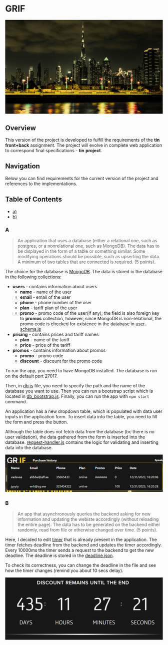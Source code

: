 # GRIF

![COVER](public/images/main.jpg)

## Overview

This version of the project is developed to fulfill the requirements of the __tin__ __front+back__ assignment.
The project will evolve in complete web application to correspond final specifications - __tin__ __project__.

## Navigation

Below you can find requirements for the current version of the project and references to the implementations. 

## Table of Contents

- [a)](#A)
- [b)](#B)

### A
>An application that uses a database (either a relational one, such as postgres, or a nonrelational one, such as MongoDB). The data has to be displayed in the form of a table or
something similar. Some modifying operations should be possible, such as upserting the data.
A minimum of two tables that are connected is required. (5 points).


The choice for the database is [MongoDB](https://www.mongodb.com/). The data is stored in the database in the following
collections:
* __users__ - contains information about users
    * __name__ - name of the user
    * __email__ - email of the user
    * __phone__ - phone number of the user
    * __plan__ - tariff plan of the user
    * __promo__ - promo code of the user(if any); the field is also foreign key to __promos__ collection, however, since
MongoDB is non-relational, the promo code is checked for existence in the database in [user-schema.js](schemas/user-schema.js)
* __pricing__ - contains prices and tariff names
    * __plan__ - name of the tariff
    * __price__ - price of the tariff
* __promos__ - contains information about promos
  * __promo__ - promo code
  * __discount__ - discount for the promo code

To run the app, you need to have MongoDB installed. The database is run on the default port 27017. 

Then, in [db.js](database/db.js) file, you need to specify the path and the name of the database you want to use.
Then you can run a bootstrap script which is located in [db_bootstrap.js](database/db_bootstrap.js).
Finally, you can run the app with `npm start` command.

An application has a new dropdown table, which is populated with data user inputs in the application form.
To insert data into the table, you need to fill the form and press the button.

Although the table does not fetch data from the database (bc there is no user validation), the data gathered from the form
is inserted into the database. [request-handler.js](handlers/request-handler.js) contains the logic for validating and
inserting data into the database.

![img.png](public/images/sample-images/img.png)

### B

> An app that asynchronously queries the backend asking for new information and updating
the webiste accordingly (without reloading the entire page). The data has to be generated on
the backend either randomly, read from file or otherwise changed over time. (5 points).

Here, I decided to edit [timer](public/js/timer.js) that is already present in the application.
The timer fetches deadline from the backend and updates the timer accordingly. Every 10000ms the timer
sends a request to the backend to get the new deadline. The deadline is stored in the [deadline.json](deadline.json).

To check its correctness, you can change the deadline in the file and see how the timer changes (remind you about 10 secs delay).

![img.png](public/images/sample-images/img1.png)